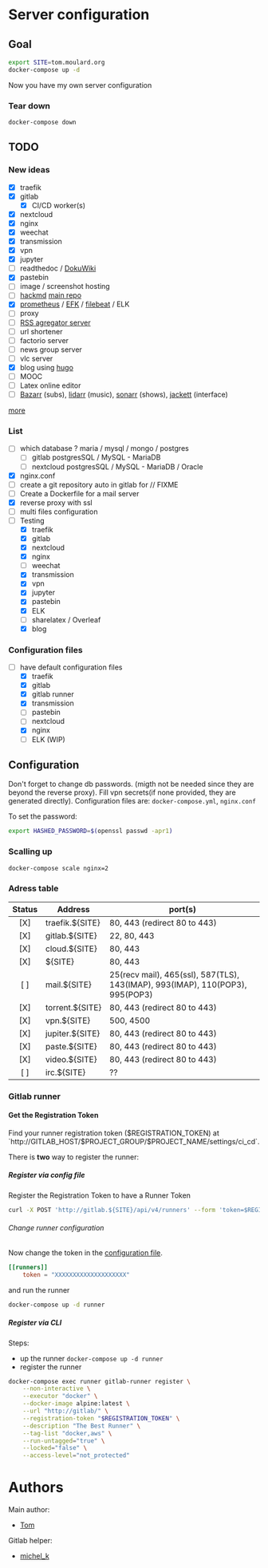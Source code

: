 # Server configuration

## Goal
```bash
export SITE=tom.moulard.org
docker-compose up -d
```

Now you have my own server configuration

### Tear down
```bash
docker-compose down
```

## TODO
### New ideas
 - [X] traefik
 - [X] gitlab
    - [X] CI/CD worker(s)
 - [X] nextcloud
 - [X] nginx
 - [X] weechat
 - [X] transmission
 - [X] vpn
 - [X] jupyter
 - [ ] readthedoc / [DokuWiki](https://hub.docker.com/r/mprasil/dokuwiki)
 - [X] pastebin
 - [ ] image / screenshot hosting
 - [ ] [hackmd](https://github.com/hackmdio/docker-hackmd) [main repo](https://github.com/hackmdio/codimd)
 - [X] [prometheus](https://www.brianchristner.io/how-to-monitor-traefik-reverse-proxy-with-prometheus/) / [EFK](https://docs.fluentd.org/v0.12/articles/docker-logging-efk-compose) / [filebeat](https://medium.com/the-sysadmin/visualize-traefik-logs-in-kibana-c53fb2aac070) / ELK
 - [ ] proxy
 - [ ] [RSS agregator server](https://www.freshrss.org/)
 - [ ] url shortener
 - [ ] factorio server
 - [ ] news group server
 - [ ] vlc server
 - [X] blog using [hugo](gohugo.io)
 - [ ] MOOC
 - [ ] Latex online editor
 - [ ] [Bazarr](https://hub.docker.com/r/linuxserver/bazarr) (subs), [lidarr](https://hub.docker.com/r/linuxserver/lidarr) (music), [sonarr](https://hub.docker.com/r/linuxserver/sonarr) (shows), [jackett](https://hub.docker.com/r/linuxserver/jackett) (interface)

[more](https://github.com/Kickball/awesome-selfhosted)

### List
 - [ ] which database ? maria / mysql / mongo / postgres
    - [ ] gitlab postgresSQL / MySQL - MariaDB
    - [ ] nextcloud postgresSQL / MySQL - MariaDB / Oracle
 - [X] nginx.conf
 - [ ] create a git repository auto in gitlab for // FIXME
 - [ ] Create a Dockerfile for a mail server
 - [X] reverse proxy with ssl
 - [ ] multi files configuration
 - [ ] Testing
    - [X] traefik
    - [X] gitlab
    - [X] nextcloud
    - [X] nginx
    - [ ] weechat
    - [X] transmission
    - [X] vpn
    - [X] jupyter
    - [X] pastebin
    - [X] ELK
    - [ ] sharelatex / Overleaf
    - [X] blog

### Configuration files
 - [ ] have default configuration files
    - [X] traefik
    - [X] gitlab
    - [X] gitlab runner
    - [X] transmission
    - [ ] pastebin
    - [ ] nextcloud
    - [X] nginx
    - [ ] ELK (WIP)

## Configuration
Don't forget to change db passwords. (migth not be needed since they are beyond
the reverse proxy).
Fill vpn secrets(if none provided, they are generated directly).
Configuration files are: `docker-compose.yml`, `nginx.conf`

To set the password:
```bash
export HASHED_PASSWORD=$(openssl passwd -apr1)
```

### Scalling up
```bash
docker-compose scale nginx=2
```

### Adress table
| Status | Address | port(s)|
|:--:|--|--|
| [X] | traefik.${SITE} | 80, 443 (redirect 80 to 443) |
| [X] | gitlab.${SITE} | 22, 80, 443 |
| [X] | cloud.${SITE} | 80, 443 |
| [X] | ${SITE} | 80, 443 |
| [ ] | mail.${SITE} | 25(recv mail), 465(ssl), 587(TLS), 143(IMAP), 993(IMAP), 110(POP3), 995(POP3) |
| [X] | torrent.${SITE} | 80, 443 (redirect 80 to 443) |
| [X] | vpn.${SITE} | 500, 4500 |
| [X] | jupiter.${SITE} | 80, 443 (redirect 80 to 443) |
| [X] | paste.${SITE} | 80, 443 (redirect 80 to 443) |
| [X] | video.${SITE} | 80, 443 (redirect 80 to 443) |
| [ ] | irc.${SITE} | ?? |

### Gitlab runner
#### Get the Registration Token
Find your runner registration token ($REGISTRATION_TOKEN) at `http://GITLAB_HOST/$PROJECT_GROUP/$PROJECT_NAME/settings/ci_cd`.

There is **two** way to register the runner:

##### Register via config file
Register the Registration Token to have a Runner Token
```bash
curl -X POST 'http://gitlab.${SITE}/api/v4/runners' --form 'token=$REGISTRATION_TOKEN' --form 'description=The Best Runner'
```

###### Change runner configuration
Now change the token in the [configuration file](https://github.com/tomMoulard/make-my-server/blob/master/gitlab/runner/config.toml).
```toml
[[runners]]
    token = "XXXXXXXXXXXXXXXXXXXX"
```
and run the runner
```bash
docker-compose up -d runner
```

##### Register via CLI
Steps:
 - up the runner `docker-compose up -d runner`
 - register the runner
```bash
docker-compose exec runner gitlab-runner register \
    --non-interactive \
    --executor "docker" \
    --docker-image alpine:latest \
    --url "http://gitlab/" \
    --registration-token "$REGISTRATION_TOKEN" \
    --description "The Best Runner" \
    --tag-list "docker,aws" \
    --run-untagged="true" \
    --locked="false" \
    --access-level="not_protected"
```

# Authors
Main author:
 - [Tom](tom.moulard.org)

Gitlab helper:
 - [michel_k](mailto:thomas.michelot@epita.fr)